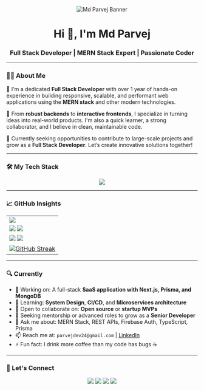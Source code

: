 <p align="center">
  <img src="https://i.ibb.co.com/Htzntc9/Md-Parvej-Banner.png" alt="Md Parvej Banner" />
</p>

<h1 align="center">Hi 👋, I'm Md Parvej</h1>
<h3 align="center">Full Stack Developer | MERN Stack Expert | Passionate Coder</h3>

---

### 🧑‍💻 About Me

🌟 I'm a dedicated **Full Stack Developer** with over 1 year of hands-on experience in building responsive, scalable, and performant web applications using the **MERN stack** and other modern technologies.

🔧 From **robust backends** to **interactive frontends**, I specialize in turning ideas into real-world products. I'm also a quick learner, a strong collaborator, and I believe in clean, maintainable code.

🚀 Currently seeking opportunities to contribute to large-scale projects and grow as a **Full Stack Developer**. Let’s create innovative solutions together!

---

### 🛠️ My Tech Stack

<p align="center">
  <a href="https://skillicons.dev">
    <img src="https://skillicons.dev/icons?i=js,ts,html,css,sass,react,nextjs,nodejs,express,mongodb,mysql,postgres,firebase,redux,graphql,tailwind,bootstrap,materialui,vite,webpack,docker,git,github,vscode,pycharm,webstorm,postman,threejs,wordpress,yarn,npm,regex,py,c,stackoverflow,supabase,nginx,kafka,gradle,flask,fastapi,azure,aws,aiscript" />
  </a>
</p>

---

### 📈 GitHub Insights

<table align="center">
  <tr>
    <td><img src="http://github-profile-summary-cards.vercel.app/api/cards/profile-details?username=parvejme24&theme=codeSTACKr" /></td>
  </tr>
  <tr>
    <td>
      <img src="http://github-profile-summary-cards.vercel.app/api/cards/repos-per-language?username=parvejme24&theme=codeSTACKr" />
      <img src="http://github-profile-summary-cards.vercel.app/api/cards/most-commit-language?username=parvejme24&theme=codeSTACKr" />
    </td>
  </tr>
  <tr>
    <td>
      <img src="http://github-profile-summary-cards.vercel.app/api/cards/stats?username=parvejme24&theme=codeSTACKr" />
      <img src="http://github-profile-summary-cards.vercel.app/api/cards/productive-time?username=parvejme24&theme=codeSTACKr&utcOffset=6" />
    </td>
  </tr>
  <tr>
    <td>
      <a href="https://git.io/streak-stats"><img src="https://streak-stats.demolab.com?user=parvejme24&theme=dark&exclude_days=Sun%2CMon%2CTue%2CWed%2CThu%2CFri%2CSat&card_width=1000" alt="GitHub Streak" /></a>
    </td>
  </tr>
</table>

---

### 🔍 Currently

- 🔭 Working on: A full-stack **SaaS application with Next.js, Prisma, and MongoDB**
- 🌱 Learning: **System Design**, **CI/CD**, and **Microservices architecture**
- 👯 Open to collaborate on: **Open source** or **startup MVPs**
- 🤝 Seeking mentorship or advanced roles to grow as a **Senior Developer**
- 💬 Ask me about: MERN Stack, REST APIs, Firebase Auth, TypeScript, Prisma
- 📫 Reach me at: `parvejdev24@gmail.com` | [LinkedIn](https://linkedin.com/in/mdparvejdev)
- ⚡ Fun fact: I drink more coffee than my code has bugs ☕

---

### 🔗 Let's Connect

<p align="center">
  <a href="https://linkedin.com/in/mdparvejdev" target="_blank"><img src="https://skillicons.dev/icons?i=linkedin" /></a>
  <a href="mailto:parvejdev24@gmail.com"><img src="https://skillicons.dev/icons?i=gmail" /></a>
  <a href="https://github.com/parvejme24"><img src="https://skillicons.dev/icons?i=github" /></a>
  <a href="https://stackoverflow.com/users/your-user-id"><img src="https://skillicons.dev/icons?i=stackoverflow" /></a>
</p>
